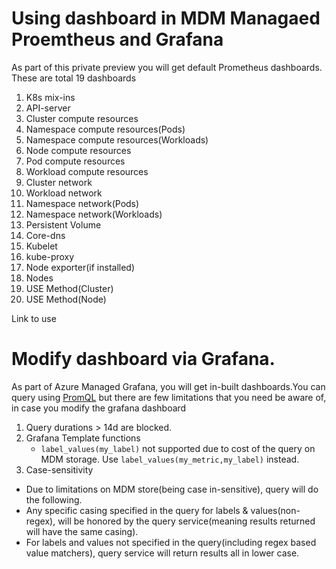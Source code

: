 # Using dashboard in MDM Managaed Proemtheus and Grafana

As part of this private preview you will get default Prometheus dashboards. These are total 19 dashboards
1. K8s mix-ins
2. API-server
3. Cluster compute resources
4. Namespace compute resources(Pods)
5. Namespace compute resources(Workloads)
6. Node compute resources
7. Pod compute resources
8. Workload compute resources
9. Cluster network
10. Workload network
11. Namespace network(Pods)
12. Namespace network(Workloads)
13. Persistent Volume
14. Core-dns
15. Kubelet
16. kube-proxy
17. Node exporter(if installed)
18.  Nodes
19.  USE Method(Cluster)
20.  USE Method(Node)

Link to use 

# Modify dashboard via Grafana.
As part of Azure Managed Grafana, you will get in-built dashboards.You can query using [PromQL](https://prometheus.io/docs/prometheus/latest/querying/basics/) but there are few limitations that you need be aware of, in case you modify the grafana dashboard
1. Query durations > 14d are blocked.
2. Grafana Template functions
   * `label_values(my_label)` not supported due to cost of the query on MDM storage. Use `label_values(my_metric,my_label)` instead.
3. Case-sensitivity
  * Due to limitations on MDM store(being case in-sensitive), query will do the following.
  * Any specific casing specified in the query for labels & values(non-regex), will be honored by the query service(meaning results returned will have the same casing).
  * For labels and values not specified in the query(including regex based value matchers), query service will return results all in lower case.
   
